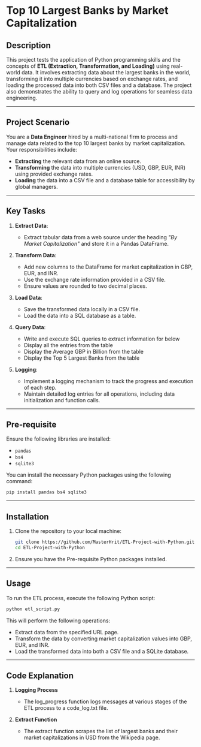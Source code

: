 # **Top 10 Largest Banks by Market Capitalization**

## **Description**
This project tests the application of Python programming skills and the concepts of **ETL (Extraction, Transformation, and Loading)** using real-world data. It involves extracting data about the largest banks in the world, transforming it into multiple currencies based on exchange rates, and loading the processed data into both CSV files and a database. The project also demonstrates the ability to query and log operations for seamless data engineering.

---

## **Project Scenario**
You are a **Data Engineer** hired by a multi-national firm to process and manage data related to the top 10 largest banks by market capitalization. Your responsibilities include:
- **Extracting** the relevant data from an online source.
- **Transforming** the data into multiple currencies (USD, GBP, EUR, INR) using provided exchange rates.
- **Loading** the data into a CSV file and a database table for accessibility by global managers.

---

## **Key Tasks**
1. **Extract Data**:
   - Extract tabular data from a web source under the heading *"By Market Capitalization"* and store it in a Pandas DataFrame.

3. **Transform Data**:
   - Add new columns to the DataFrame for market capitalization in GBP, EUR, and INR.
   - Use the exchange rate information provided in a CSV file.
   - Ensure values are rounded to two decimal places.

4. **Load Data**:
   - Save the transformed data locally in a CSV file.
   - Load the data into a SQL database as a table.

5. **Query Data**:
   - Write and execute SQL queries to extract information for below
	- Display all the entries from the table
	- Display the Average GBP in Billion from the table
	- Display the Top 5 Largest Banks from the table 

6. **Logging**:
   - Implement a logging mechanism to track the progress and execution of each step.
   - Maintain detailed log entries for all operations, including data initialization and function calls.

---

## **Pre-requisite**
Ensure the following libraries are installed:
- `pandas`
- `bs4`
- `sqlite3`

You can install the necessary Python packages using the following command:

```bash
pip install pandas bs4 sqlite3
```
---

## **Installation**
1. Clone the repository to your local machine:
   ```bash
   git clone https://github.com/MasterHrit/ETL-Project-with-Python.git
   cd ETL-Project-with-Python
   ```
2. Ensure you have the Pre-requisite Python packages installed.

---

## **Usage**
To run the ETL process, execute the following Python script:
```bash
python etl_script.py
```
This will perform the following operations:
- Extract data from the specified URL page.
- Transform the data by converting market capitalization values into GBP, EUR, and INR.
- Load the transformed data into both a CSV file and a SQLite database.

---

## **Code Explanation**
1. **Logging Process**
   - The log_progress function logs messages at various stages of the ETL process to a code_log.txt file.
   
2. **Extract Function**
   - The extract function scrapes the list of largest banks and their market capitalizations in USD from the Wikipedia page.
     
   
